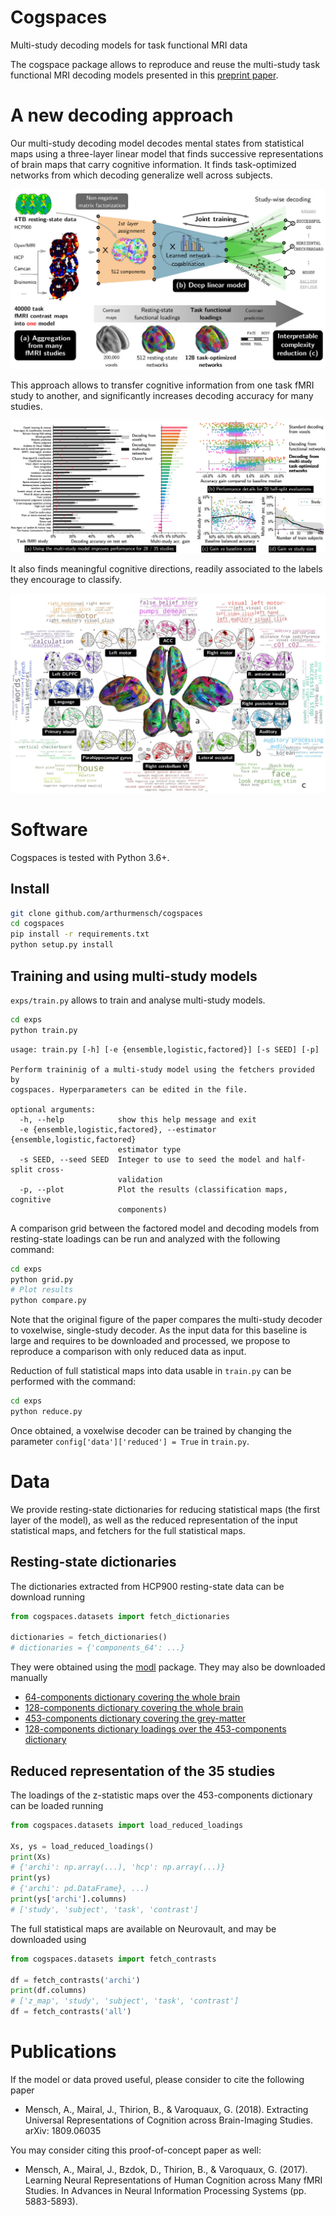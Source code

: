 # Cogspaces

Multi-study decoding models for task functional MRI data

The cogspace package allows to reproduce and reuse the multi-study task functional MRI decoding models presented in this [preprint paper](https://arxiv.org/abs/1809.06035).

# A new decoding approach

Our multi-study decoding model decodes mental states from statistical maps using a three-layer linear model that finds successive representations of brain maps that carry cognitive information. It finds task-optimized networks from which decoding generalize well across subjects.

![Three-layer decoding model](assets/imgs/abstract_simple.jpg?s=200)

This approach allows to transfer cognitive information from one task fMRI study to another, and significantly increases decoding accuracy for many studies.

![Quantitative improvements](assets/imgs/quantitative.jpg?raw=true&s=200)

It also finds meaningful cognitive directions, readily associated to the labels they encourage to classify.

![Meaningful cognitive directions](assets/imgs/latent.jpg?raw=true&s=200)

# Software

Cogspaces is tested with Python 3.6+.

## Install

```bash
git clone github.com/arthurmensch/cogspaces
cd cogspaces
pip install -r requirements.txt
python setup.py install
```

## Training and using multi-study models

`exps/train.py` allows to train and analyse multi-study models.

```bash
cd exps
python train.py
```

```
usage: train.py [-h] [-e {ensemble,logistic,factored}] [-s SEED] [-p]

Perform traininig of a multi-study model using the fetchers provided by
cogspaces. Hyperparameters can be edited in the file.

optional arguments:
  -h, --help            show this help message and exit
  -e {ensemble,logistic,factored}, --estimator {ensemble,logistic,factored}
                        estimator type
  -s SEED, --seed SEED  Integer to use to seed the model and half-split cross-
                        validation
  -p, --plot            Plot the results (classification maps, cognitive
                        components)
```

A comparison grid between the factored model and decoding models from resting-state loadings can be run and analyzed with the following command:

```bash
cd exps
python grid.py
# Plot results
python compare.py
```

Note that the original figure of the paper compares the multi-study decoder to voxelwise, single-study decoder. As the input data for this baseline is large and requires to be downloaded and processed, we propose to reproduce a comparison with only reduced data as input.

Reduction of full statistical maps into data usable in `train.py` can be performed with the command:

```bash
cd exps
python reduce.py
```

Once obtained, a voxelwise decoder can be trained by changing the parameter `config['data']['reduced'] = True` in `train.py`. 

# Data

We provide resting-state dictionaries for reducing statistical maps (the first layer of the model), as well as the reduced representation of the input statistical maps, and fetchers for the full statistical maps.

## Resting-state dictionaries

The dictionaries extracted from HCP900 resting-state data can be download running

```python
from cogspaces.datasets import fetch_dictionaries

dictionaries = fetch_dictionaries()
# dictionaries = {'components_64': ...}
```

They were obtained using the [modl](https://github.com/arthurmensch/modl) package. They may also be downloaded manually 
- [64-components dictionary covering the whole brain](assets/data/modl/components_64.nii.gz)
- [128-components dictionary covering the whole brain](assets/data/modl/components_128.nii.gz)
- [453-components dictionary covering the grey-matter](assets/data/modl/components_453_gm.nii.gz)
- [128-components dictionary loadings over the 453-components dictionary](assets/data/modl/loadings_128_gm.npy)

## Reduced representation of the 35 studies

The loadings of the z-statistic maps over the 453-components dictionary can be loaded running

```python
from cogspaces.datasets import load_reduced_loadings

Xs, ys = load_reduced_loadings()
print(Xs)
# {'archi': np.array(...), 'hcp': np.array(...)}
print(ys)
# {'archi': pd.DataFrame}, ...)
print(ys['archi'].columns)
# ['study', 'subject', 'task', 'contrast']
```

The full statistical maps are available on Neurovault, and may be downloaded using

```python
from cogspaces.datasets import fetch_contrasts

df = fetch_contrasts('archi')
print(df.columns)
# ['z_map', 'study', 'subject', 'task', 'contrast']
df = fetch_contrasts('all')
```




# Publications

If the model or data proved useful, please consider to cite the following paper

- Mensch, A., Mairal, J., Thirion, B., & Varoquaux, G. (2018). 
Extracting Universal Representations of Cognition across Brain-Imaging Studies.
arXiv: 1809.06035

You may consider citing this proof-of-concept paper as well:

- Mensch, A., Mairal, J., Bzdok, D., Thirion, B., & Varoquaux, G. (2017).
Learning Neural Representations of Human Cognition across Many fMRI Studies.
In Advances in Neural Information Processing Systems (pp. 5883-5893).